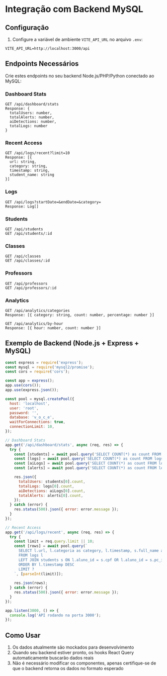 # Integração com Backend MySQL

## Configuração

1. Configure a variável de ambiente `VITE_API_URL` no arquivo `.env`:
```env
VITE_API_URL=http://localhost:3000/api
```

## Endpoints Necessários

Crie estes endpoints no seu backend Node.js/PHP/Python conectado ao MySQL:

### Dashboard Stats
```
GET /api/dashboard/stats
Response: {
  totalUsers: number,
  totalAlerts: number,
  aiDetections: number,
  totalLogs: number
}
```

### Recent Access
```
GET /api/logs/recent?limit=10
Response: [{
  url: string,
  category: string,
  timestamp: string,
  student_name: string
}]
```

### Logs
```
GET /api/logs?startDate=&endDate=&category=
Response: Log[]
```

### Students
```
GET /api/students
GET /api/students/:id
```

### Classes
```
GET /api/classes
GET /api/classes/:id
```

### Professors
```
GET /api/professors
GET /api/professors/:id
```

### Analytics
```
GET /api/analytics/categories
Response: [{ category: string, count: number, percentage: number }]

GET /api/analytics/by-hour
Response: [{ hour: number, count: number }]
```

## Exemplo de Backend (Node.js + Express + MySQL)

```javascript
const express = require('express');
const mysql = require('mysql2/promise');
const cors = require('cors');

const app = express();
app.use(cors());
app.use(express.json());

const pool = mysql.createPool({
  host: 'localhost',
  user: 'root',
  password: '',
  database: 'v_o_c_e',
  waitForConnections: true,
  connectionLimit: 10,
});

// Dashboard Stats
app.get('/api/dashboard/stats', async (req, res) => {
  try {
    const [students] = await pool.query('SELECT COUNT(*) as count FROM students');
    const [logs] = await pool.query('SELECT COUNT(*) as count FROM logs');
    const [aiLogs] = await pool.query('SELECT COUNT(*) as count FROM logs WHERE categoria = "IA"');
    const [alerts] = await pool.query('SELECT COUNT(*) as count FROM logs WHERE categoria IN ("Rede Social", "Streaming & Jogos")');

    res.json({
      totalUsers: students[0].count,
      totalLogs: logs[0].count,
      aiDetections: aiLogs[0].count,
      totalAlerts: alerts[0].count,
    });
  } catch (error) {
    res.status(500).json({ error: error.message });
  }
});

// Recent Access
app.get('/api/logs/recent', async (req, res) => {
  try {
    const limit = req.query.limit || 10;
    const [rows] = await pool.query(`
      SELECT l.url, l.categoria as category, l.timestamp, s.full_name as student_name
      FROM logs l
      LEFT JOIN students s ON l.aluno_id = s.cpf OR l.aluno_id = s.pc_id
      ORDER BY l.timestamp DESC
      LIMIT ?
    `, [parseInt(limit)]);
    
    res.json(rows);
  } catch (error) {
    res.status(500).json({ error: error.message });
  }
});

app.listen(3000, () => {
  console.log('API rodando na porta 3000');
});
```

## Como Usar

1. Os dados atualmente são mockados para desenvolvimento
2. Quando seu backend estiver pronto, os hooks React Query automaticamente buscarão dados reais
3. Não é necessário modificar os componentes, apenas certifique-se de que o backend retorna os dados no formato esperado

